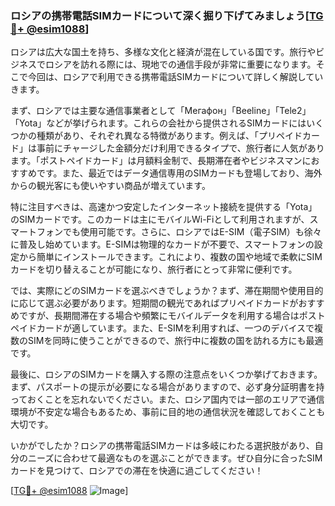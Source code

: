 ### ロシアの携帯電話SIMカードについて深く掘り下げてみましょう[[TG💪+ @esim1088](https://t.me/s/esim1088)]

ロシアは広大な国土を持ち、多様な文化と経済が混在している国です。旅行やビジネスでロシアを訪れる際には、現地での通信手段が非常に重要になります。そこで今回は、ロシアで利用できる携帯電話SIMカードについて詳しく解説していきます。

まず、ロシアでは主要な通信事業者として「Мегафон」「Beeline」「Tele2」「Yota」などが挙げられます。これらの会社から提供されるSIMカードにはいくつかの種類があり、それぞれ異なる特徴があります。例えば、「プリペイドカード」は事前にチャージした金額分だけ利用できるタイプで、旅行者に人気があります。「ポストペイドカード」は月額料金制で、長期滞在者やビジネスマンにおすすめです。また、最近ではデータ通信専用のSIMカードも登場しており、海外からの観光客にも使いやすい商品が増えています。

特に注目すべきは、高速かつ安定したインターネット接続を提供する「Yota」のSIMカードです。このカードは主にモバイルWi-Fiとして利用されますが、スマートフォンでも使用可能です。さらに、ロシアではE-SIM（電子SIM）も徐々に普及し始めています。E-SIMは物理的なカードが不要で、スマートフォンの設定から簡単にインストールできます。これにより、複数の国や地域で柔軟にSIMカードを切り替えることが可能になり、旅行者にとって非常に便利です。

では、実際にどのSIMカードを選ぶべきでしょうか？まず、滞在期間や使用目的に応じて選ぶ必要があります。短期間の観光であればプリペイドカードがおすすめですが、長期間滞在する場合や頻繁にモバイルデータを利用する場合はポストペイドカードが適しています。また、E-SIMを利用すれば、一つのデバイスで複数のSIMを同時に使うことができるので、旅行中に複数の国を訪れる方にも最適です。

最後に、ロシアのSIMカードを購入する際の注意点をいくつか挙げておきます。まず、パスポートの提示が必要になる場合がありますので、必ず身分証明書を持っておくことを忘れないでください。また、ロシア国内では一部のエリアで通信環境が不安定な場合もあるため、事前に目的地の通信状況を確認しておくことも大切です。

いかがでしたか？ロシアの携帯電話SIMカードは多岐にわたる選択肢があり、自分のニーズに合わせて最適なものを選ぶことができます。ぜひ自分に合ったSIMカードを見つけて、ロシアでの滞在を快適に過ごしてください！

[[TG💪+ @esim1088](https://t.me/s/esim1088) ![Image](https://i.postimg.cc/Y0z9fWf4/image.png)]